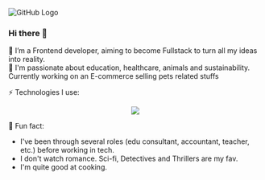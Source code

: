 ![GitHub Logo](https://i.postimg.cc/rmsTC0V1/Yellow-Home-Yoga-Facebook-Cover-2.png)

### Hi there 👋
🌱 I’m a Frontend developer, aiming to become Fullstack to turn all my ideas into reality.<br>
🔭 I'm passionate about education, healthcare, animals and sustainability. Currently working on an E-commerce selling pets related stuffs

⚡ Technologies I use:
<p align="center">
  <a href="https://skillicons.dev">
    <img src="https://skillicons.dev/icons?i=react,nextjs,vue,html,css,ts,git,postman, supabase,figma,chakraui" />
  </a>
</p>


:high_brightness: Fun fact: 
- I've been through several roles (edu consultant, accountant, teacher, etc.) before working in tech.
- I don't watch romance. Sci-fi, Detectives and Thrillers are my fav.
- I'm quite good at cooking.

<!--
**liti-dev/liti-dev** is a ✨ _special_ ✨ repository because its `README.md` (this file) appears on your GitHub profile.

Here are some ideas to get you started:

- 🔭 I’m currently working on ...
- 🌱 I’m currently learning ...
- 👯 I’m looking to collaborate on ...
- 🤔 I’m looking for help with ...
- 💬 Ask me about ...
- 📫 How to reach me: ...
- 😄 Pronouns: ...
- ⚡ Fun fact: ...
-->

